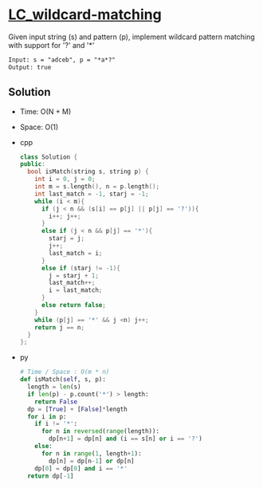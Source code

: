 # [LC_wildcard-matching](https://leetcode.com/problems/wildcard-matching)

Given input string (s) and pattern (p), implement wildcard pattern matching with support for '?' and '*'

```txt
Input: s = "adceb", p = "*a*?"
Output: true
```

## Solution

* Time: O(N + M)
* Space: O(1)

* cpp

  ```cpp
  class Solution {
  public:
    bool isMatch(string s, string p) {
      int i = 0, j = 0;
      int m = s.length(), n = p.length();
      int last_match = -1, starj = -1;
      while (i < m){
        if (j < n && (s[i] == p[j] || p[j] == '?')){
          i++; j++;
        }
        else if (j < n && p[j] == '*'){
          starj = j;
          j++;
          last_match = i;
        }
        else if (starj != -1){
          j = starj + 1;
          last_match++;
          i = last_match;
        }
        else return false;
      }
      while (p[j] == '*' && j <n) j++;
      return j == n;
    }
  };
  ```

* py

  ```py
  # Time / Space : O(m * n)
  def isMatch(self, s, p):
    length = len(s)
    if len(p) - p.count('*') > length:
      return False
    dp = [True] + [False]*length
    for i in p:
      if i != '*':
        for n in reversed(range(length)):
          dp[n+1] = dp[n] and (i == s[n] or i == '?')
      else:
        for n in range(1, length+1):
          dp[n] = dp[n-1] or dp[n]
      dp[0] = dp[0] and i == '*'
    return dp[-1]
  ```
